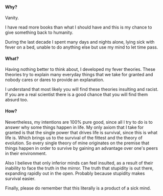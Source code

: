 #### Why?

Vanity.

I have read more books than what I should have and this is my chance to give something back to humanity.

During the last decade I spent many days and nights alone, lying sick with fever on a bed, unable to do anything else but use my mind to let time pass.

#### What?

Having nothing better to think about, I developed my fever theories. These theories try to explain many everyday things that we take for granted and nobody cares or dares to provide an explanation.

I understand that most likely you will find these theories insulting and racist. If you are a real scientist there is a good chance that you will find them absurd too.

#### How?

Nevertheless, my intentions are 100% pure good, since all I try to do is to answer why some things happen in life. My only axiom that I take for granted is that the single power that drives life is survival, since this is what life is. Which brings us to the survival of the fittest and the theory of evolution. So every single theory of mine originates on the premise that things happen in order to survive by gaining an advantage over one's peers in their environment.

Also I believe that only inferior minds can feel insulted, as a result of their inability to face the truth in the mirror. The truth that stupidity is out there, expanding rapidly out in the open. Probably because stupidity makes survival easier.

Finally, please do remember that this literally is a product of a sick mind.


